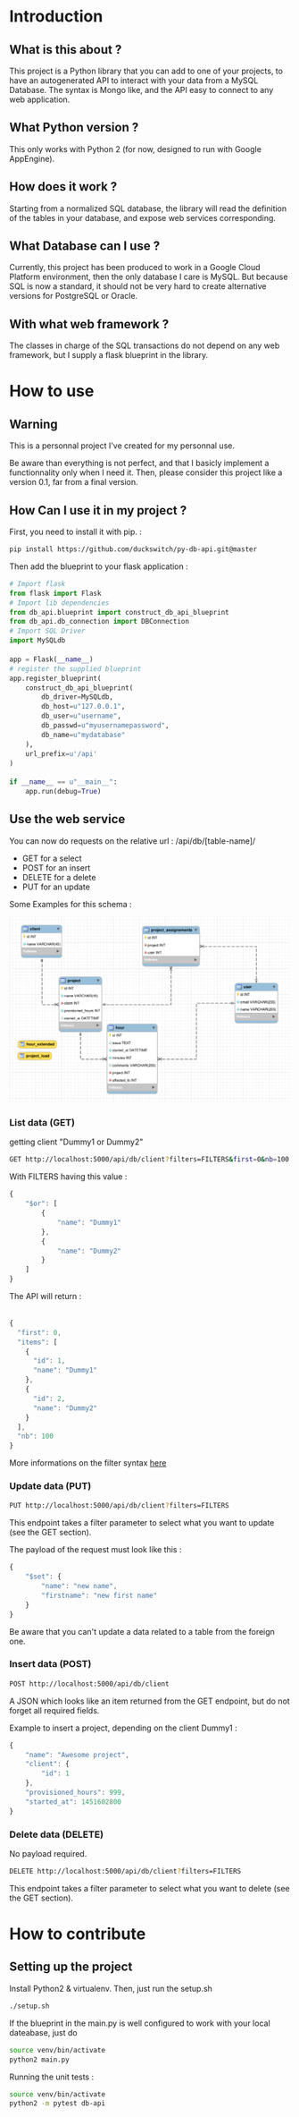 
# Introduction

## What is this about ?

This project is a Python library that you can add to one of your projects, to have an autogenerated API to interact with your data from a MySQL Database.
The syntax is Mongo like, and the API easy to connect to any web application.

## What Python version ?

This only works with Python 2 (for now, designed to run with Google AppEngine).

## How does it work ?

Starting from a normalized SQL database, the library will read the definition of the tables in your database, and expose web services corresponding.

## What Database can I use ?

Currently, this project has been produced to work in a Google Cloud Platform environment, then the only database I care is MySQL.
But because SQL is now a standard, it should not be very hard to create alternative versions for PostgreSQL or Oracle.

## With what web framework ?

The classes in charge of the SQL transactions do not depend on any web framework, but I supply a flask blueprint in the library.

# How to use 

## Warning

This is a personnal project I've created for my personnal use. 

Be aware than everything is not perfect, and that I basicly implement a functionnality only when I need it.
Then, please consider this project like a version 0.1, far from a final version.

## How Can I use it in my project ?

First, you need to install it with pip. :

```bash
pip install https://github.com/duckswitch/py-db-api.git@master
```

Then add the blueprint to your flask application :

```python
# Import flask
from flask import Flask
# Import lib dependencies
from db_api.blueprint import construct_db_api_blueprint
from db_api.db_connection import DBConnection
# Import SQL Driver
import MySQLdb

app = Flask(__name__)
# register the supplied blueprint
app.register_blueprint(
    construct_db_api_blueprint(
        db_driver=MySQLdb,
        db_host=u"127.0.0.1",
        db_user=u"username",
        db_passwd=u"myusernamepassword",
        db_name=u"mydatabase"
    ), 
    url_prefix=u'/api'
)

if __name__ == u"__main__":
    app.run(debug=True)
```

## Use the web service

You can now do requests on the relative url : /api/db/[table-name]/

- GET for a select
- POST for an insert
- DELETE for a delete
- PUT for an update

Some Examples for this schema : 

![Alt text](/schemas/hours-count-schema.png?raw=true "Hours count app schema")

### List data (GET)

getting client "Dummy1 or Dummy2"

```bash
GET http://localhost:5000/api/db/client?filters=FILTERS&first=0&nb=100
```
With FILTERS having this value : 
```javascript
{
    "$or": [
        {
            "name": "Dummy1"
        },
        {
            "name": "Dummy2"
        }
    ]
}
```

The API will return :

```javascript

{
  "first": 0,
  "items": [
    {
      "id": 1,
      "name": "Dummy1"
    },
    {
      "id": 2,
      "name": "Dummy2"
    }
  ],
  "nb": 100
}

```
More informations on the filter syntax [here](https://docs.mongodb.com/manual/reference/method/db.collection.find/)

### Update data (PUT)

```bash
PUT http://localhost:5000/api/db/client?filters=FILTERS
```

This endpoint takes a filter parameter to select what you want to update (see the GET section).

The payload of the request must look like this :

```javascript
{
    "$set": {
        "name": "new name",
        "firstname": "new first name"
    }
}
```

Be aware that you can't update a data related to a table from the foreign one.

### Insert data (POST)

```bash
POST http://localhost:5000/api/db/client
```

A JSON which looks like an item returned from the GET endpoint, but do not forget all required fields.

Example to insert a project, depending on the client Dummy1 :

```javascript
{
    "name": "Awesome project",
    "client": {
        "id": 1
    },
    "provisioned_hours": 999,
    "started_at": 1451602800
}
```

### Delete data (DELETE)

No payload required.

```bash
DELETE http://localhost:5000/api/db/client?filters=FILTERS
```

This endpoint takes a filter parameter to select what you want to delete (see the GET section).

# How to contribute

## Setting up the project

Install Python2 & virtualenv. Then, just run the setup.sh

```bash
./setup.sh
```

If the blueprint in the main.py is well configured to work with your local dateabase, just do

```bash
source venv/bin/activate
python2 main.py
```

Running the unit tests :

```bash
source venv/bin/activate
python2 -m pytest db-api
```
